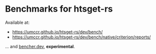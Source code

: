 # Benchmarks for htsget-rs

Available at:

* https://umccr.github.io/htsget-rs/dev/bench/
* https://umccr.github.io/htsget-rs/dev/bench/native/criterion/reports/

... and [bencher.dev](https://bencher.dev/console/projects/htsget-rs/perf?key=true&metric_kind=latency&branches=c0d4b54c-4d5d-4325-9e8f-b7a1d542159c&tab=benchmarks&testbeds=b9cb6cb0-bebf-4055-941b-405376677277&benchmarks=3abdbb35-0926-4bc6-a8cb-9834df835c03), **experimental**.
